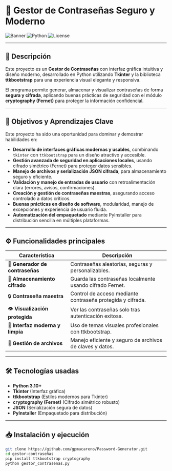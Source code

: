 # 🔐 Gestor de Contraseñas Seguro y Moderno

![Banner](https://img.shields.io/badge/Status-Completed-green) ![Python](https://img.shields.io/badge/Python-3.10+-blue) ![License](https://img.shields.io/badge/License-MIT-yellow)

---

## 🚀 Descripción

Este proyecto es un **Gestor de Contraseñas** con interfaz gráfica intuitiva y diseño moderno, desarrollado en Python utilizando **Tkinter** y la biblioteca **ttkbootstrap** para una experiencia visual elegante y responsiva.

El programa permite generar, almacenar y visualizar contraseñas de forma **segura y cifrada**, aplicando buenas prácticas de seguridad con el módulo **cryptography (Fernet)** para proteger la información confidencial.

---

## 🎯 Objetivos y Aprendizajes Clave

Este proyecto ha sido una oportunidad para dominar y demostrar habilidades en:

- **Desarrollo de interfaces gráficas modernas y usables**, combinando `tkinter` con `ttkbootstrap` para un diseño atractivo y accesible.
- **Gestión avanzada de seguridad en aplicaciones locales**, usando cifrado simétrico (Fernet) para proteger datos sensibles.
- **Manejo de archivos y serialización JSON cifrada**, para almacenamiento seguro y eficiente.
- **Validación y manejo de entradas de usuario** con retroalimentación clara (errores, avisos, confirmaciones).
- **Creación y gestión de contraseñas maestras**, asegurando acceso controlado a datos críticos.
- **Buenas prácticas en diseño de software**, modularidad, manejo de excepciones y experiencia de usuario fluida.
- **Automatización del empaquetado** mediante PyInstaller para distribución sencilla en múltiples plataformas.

---

## ⚙️ Funcionalidades principales

| Característica                   | Descripción                                   |
| ------------------------------- | ---------------------------------------------|
| 🔑 **Generador de contraseñas**  | Contraseñas aleatorias, seguras y personalizables. |
| 💾 **Almacenamiento cifrado**   | Guarda las contraseñas localmente usando cifrado Fernet. |
| 🔒 **Contraseña maestra**        | Control de acceso mediante contraseña protegida y cifrada. |
| 👁️ **Visualización protegida** | Ver las contraseñas solo tras autenticación exitosa. |
| 🎨 **Interfaz moderna y limpia**| Uso de temas visuales profesionales con ttkbootstrap. |
| 📁 **Gestión de archivos**       | Manejo eficiente y seguro de archivos de claves y datos. |

---

## 🛠 Tecnologías usadas

- **Python 3.10+**
- **Tkinter** (Interfaz gráfica)
- **ttkbootstrap** (Estilos modernos para Tkinter)
- **cryptography (Fernet)** (Cifrado simétrico robusto)
- **JSON** (Serialización segura de datos)
- **PyInstaller** (Empaquetado para distribución)

---

## 📥 Instalación y ejecución

```bash
git clone https://github.com/gpmacareno/Password-Generator.git
cd gestor-contraseñas
pip install ttkbootstrap cryptography
python gestor_contrasenas.py
